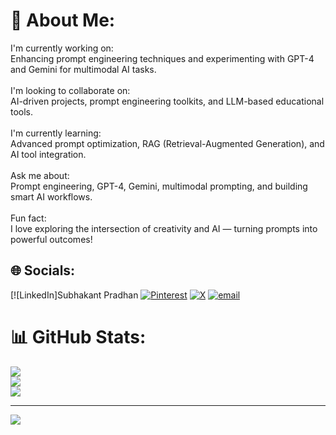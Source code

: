 # 💫 About Me:
I'm currently working on:<br>Enhancing prompt engineering techniques and experimenting with GPT-4 and Gemini for multimodal AI tasks.<br><br>I'm looking to collaborate on:<br>AI-driven projects, prompt engineering toolkits, and LLM-based educational tools.<br><br>I'm currently learning:<br>Advanced prompt optimization, RAG (Retrieval-Augmented Generation), and AI tool integration.<br><br>Ask me about:<br>Prompt engineering, GPT-4, Gemini, multimodal prompting, and building smart AI workflows.<br><br>Fun fact:<br>I love exploring the intersection of creativity and AI — turning prompts into powerful outcomes!


## 🌐 Socials:
[![LinkedIn]Subhakant Pradhan [![Pinterest](https://img.shields.io/badge/Pinterest-%23E60023.svg?logo=Pinterest&logoColor=white)](https://pinterest.com/https://pin.it/2PlleSYjq) [![X](https://img.shields.io/badge/X-black.svg?logo=X&logoColor=white)](https://x.com/@SubhakantP21290) [![email](https://img.shields.io/badge/Email-D14836?logo=gmail&logoColor=white)](mailto:subhakant705@gmail.com) 
# 📊 GitHub Stats:
![](https://github-readme-stats.vercel.app/api?username=Sidhu3009-2004&theme=dark&hide_border=false&include_all_commits=false&count_private=false)<br/>
![](https://nirzak-streak-stats.vercel.app/?user=Sidhu3009-2004&theme=dark&hide_border=false)<br/>
![](https://github-readme-stats.vercel.app/api/top-langs/?username=Sidhu3009-2004&theme=dark&hide_border=false&include_all_commits=false&count_private=false&layout=compact)

---
[![](https://visitcount.itsvg.in/api?id=Sidhu3009-2004&icon=0&color=0)](https://visitcount.itsvg.in)

<!-- Proudly created with GPRM ( https://gprm.itsvg.in ) -->
